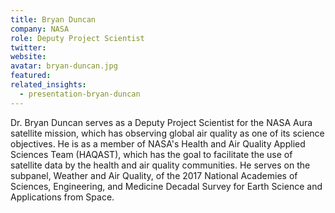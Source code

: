 ```yaml
---
title: Bryan Duncan
company: NASA
role: Deputy Project Scientist
twitter: 
website: 
avatar: bryan-duncan.jpg
featured:
related_insights:
  - presentation-bryan-duncan
---
```

Dr. Bryan Duncan serves as a Deputy Project Scientist for the NASA Aura satellite mission, which has observing global air quality as one of its science objectives. He is as a member of NASA's Health and Air Quality Applied Sciences Team (HAQAST), which has the goal to facilitate the use of satellite data by the health and air quality communities. He serves on the subpanel, Weather and Air Quality, of the 2017 National Academies of Sciences, Engineering, and Medicine Decadal Survey for Earth Science and Applications from Space.
